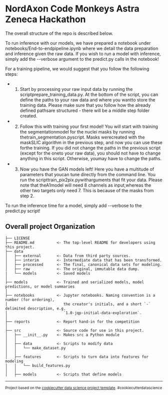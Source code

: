 NordAxon Code Monkeys Astra Zeneca Hackathon
==============================

The overall structure of the repo is described below.

To run inference with our models, we have prepared a notebook under notebooks/End-to-endpipeline.ipynb where  we  detail  the  data  preparation  and  inference  given  the raw data.  If you wish to run a model with inference, simply add the --verbose argument to the predict.py calls in the notebook!

For a training pipeline, we would suggest that you follow the following steps:
- 1.  Start by processing your raw input data by running the scriptprepare_training_data.py. At the bottom of the script, you can define the paths to your raw data and where you wantto store the training data. Please make sure that you follow how the already defined pathsare structured - there will be a middle step folder created.
- 2.  Follow this with training your first model!  You will start with training the segmentationmodel for the nuclei masks by running thetrain_segmentation.pyscript. Masks werecreated with the maskSLIC algorithm in the previous step, and now you can use these forthe training.  If you did not change the paths in the previous script (except for the oneto your raw data), you should not have to change anything in this script. Otherwise, youmay have to change the paths.
- 3.  Now you have the GAN models left!  Here you have a multitude of parameters that youcan tune directly from the command line.  You run the scripttrain_pix2pix.pywitharguments that fit your data. Please note that theA1model will need 8 channels as input,whereas the other two targets only need 7. This is because of the masks from step 2.

To run the inference time for a model, simply add --verbose to the predict.py script!

Overall project Organization
------------

    ├── LICENSE
    ├── README.md          <- The top-level README for developers using this project.
    ├── data
    │   ├── external       <- Data from third party sources.
    │   ├── interim        <- Intermediate data that has been transformed.
    │   ├── processed      <- The final, canonical data sets for modeling.
    │   ├── raw            <- The original, immutable data dump.
    |   └── models         <- Saved models
    │
    ├── models             <- Trained and serialized models, model predictions, or model summaries
    │
    ├── notebooks          <- Jupyter notebooks. Naming convention is a number (for ordering),
    │                         the creator's initials, and a short `-` delimited description, e.g.
    │                         `1.0-jqp-initial-data-exploration`.
    │
    ├── reports            <- Report hand-in for the competition
    │
    ├── src                <- Source code for use in this project.
    │   ├── __init__.py    <- Makes src a Python module
    │   │
    │   ├── data           <- Scripts to modify data
    │   │   └── make_dataset.py
    │   │
    │   ├── features       <- Scripts to turn data into features for modeling
    │   │   └── build_features.py
    │   │
    │   ├── models         <- Scripts that define models

--------

<p><small>Project based on the <a target="_blank" href="https://drivendata.github.io/cookiecutter-data-science/">cookiecutter data science project template</a>. #cookiecutterdatascience</small></p>
